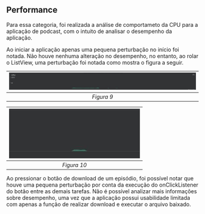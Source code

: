 ## Performance

Para essa categoria, foi realizada a análise de comportameto da CPU para a aplicação de podcast, com o intuito de analisar o desempenho da aplicação.

Ao iniciar a aplicação apenas uma pequena perturbação no início foi notada. Não houve nenhuma alteração no desempenho, no entanto, ao rolar o ListView, uma perturbação foi notada como mostra o figura a seguir.


| ![figura5.jpg](https://github.com/ghpsantos/exercicio-podcast/blob/master/screenshots/figura9.jpg) | 
|:--:| 
| *Figura 9* |

| ![figura5.jpg](https://github.com/ghpsantos/exercicio-podcast/blob/master/screenshots/figura10.jpg) | 
|:--:| 
| *Figura 10* |

Ao pressionar o botão de download de um episódio, foi possível notar que houve uma pequena perturbação por conta da execução do onClickListener do botão entre as demais tarefas.
Não é possível analizar mais informações sobre desempenho, uma vez que a aplicação possui usabilidade limitada com apenas a função de realizar download e executar o arquivo baixado.
